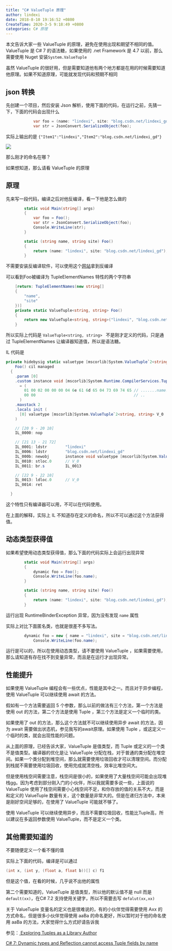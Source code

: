 ```yaml
---
title: "C# ValueTuple 原理"
author: lindexi
date: 2018-8-10 19:16:52 +0800
CreateTime: 2020-3-5 9:18:49 +0800
categories: C# 原理
---
```


本文告诉大家一些 ValueTuple 的原理，避免在使用出现和期望不相同的值。ValueTuple 是 C# 7 的语法糖，如果使用的 .net Framework 是 4.7 以前，那么需要使用 Nuget 安装`System.ValueTuple`

<!--more-->


<div id="toc"></div>

<!-- 标签：C#，原理 -->

虽然 ValueTuple 的很好用，但是需要知道他有两个地方都是在用的时候需要知道他原理。如果不知道原理，可能就发现代码和预期不相同

## json 转换

先创建一个项目，然后安装 Json 解析，使用下面的代码，在运行之前，先猜一下，下面的代码会出现什么

```csharp
            var foo = (name: "lindexi", site: "blog.csdn.net/lindexi_gd");
            var str = JsonConvert.SerializeObject(foo);
```

实际上输出的是 `{"Item1":"lindexi","Item2":"blog.csdn.net/lindexi_gd"}`

![](http://image.acmx.xyz/34fdad35-5dfe-a75b-2b4b-8c5e313038e2%2F201822162054.jpg)

那么刚才的命名在哪？

如果想知道，那么请看 ValueTuple 的原理

## 原理

先来写一段代码，编译之后对他反编译，看一下他是怎么做的

```csharp
        static void Main(string[] args)
        {
            var foo = Foo();
            var str = JsonConvert.SerializeObject(foo);
            Console.WriteLine(str);
        }

        static (string name, string site) Foo()
        {
            return (name: "lindexi", site: "blog.csdn.net/lindexi_gd");
        }
```

不需要安装反编译软件，可以使用这个[网站](https://sharplab.io/)拿到反编译

可以看到Foo被编译为 TupleElementNames 特性的两个字符串

```csharp
    [return: TupleElementNames(new string[]
    {
        "name",
        "site"
    })]
    private static ValueTuple<string, string> Foo()
    {
        return new ValueTuple<string, string>("lindexi", "blog.csdn.net/lindexi_gd");
    }
```

所以实际上代码是 `ValueTuple<string, string> ` 不是刚才定义的代码，只是通过 TupleElementNames 让编译器知道值，所以是语法糖。

IL 代码是 

```csharp
private hidebysig static valuetype [mscorlib]System.ValueTuple`2<string, string> 
    Foo() cil managed 
  {
    .param [0] 
    .custom instance void [mscorlib]System.Runtime.CompilerServices.TupleElementNamesAttribute::.ctor(string[]) 
      = (
        01 00 02 00 00 00 04 6e 61 6d 65 04 73 69 74 65 // .......name.site 这里就是 return: TupleElementNames 的命名
        00 00                                           // ..
      )
    .maxstack 2
    .locals init (
      [0] valuetype [mscorlib]System.ValueTuple`2<string, string> V_0
    )

    // [20 9 - 20 10]
    IL_0000: nop          

    // [21 13 - 21 72]
    IL_0001: ldstr        "lindexi"
    IL_0006: ldstr        "blog.csdn.net/lindexi_gd"
    IL_000b: newobj       instance void valuetype [mscorlib]System.ValueTuple`2<string, string>::.ctor(!0/*string*/, !1/*string*/)
    IL_0010: stloc.0      // V_0
    IL_0011: br.s         IL_0013

    // [22 9 - 22 10]
    IL_0013: ldloc.0      // V_0
    IL_0014: ret          

  }
```

这个特性只有编译器可以用，不可以在代码使用。

在上面的解释，实际上 IL 不知道存在定义的命名，所以不可以通过这个方法获得值。

## 动态类型获得值

如果希望使用动态类型获得值，那么下面的代码实际上会运行出现异常

```csharp
        static void Main(string[] args)
        {
            dynamic foo = Foo();
            Console.WriteLine(foo.name);
        }

        static (string name, string site) Foo()
        {
            return (name: "lindexi", site: "blog.csdn.net/lindexi_gd");
        }
```


运行出现 RuntimeBinderException 异常，因为没有发现 `name` 属性

实际上对比下面匿名类，也就是很差不多写法。

```csharp
        dynamic foo = new { name = "lindexi", site = "blog.csdn.net/lindexi_gd" };
            Console.WriteLine(foo.name);
```

运行是可以的，所以在使用动态类型，请不要使用 ValueTuple ，如果需要使用，那么请知道有存在找不到变量异常，而且是在运行才出现异常。

## 性能提升

如果使用 ValueTuple 编程会有一些优点，性能是其中之一。而且对于异步编程，使用 ValueTuple 可以继续使用 await 的方法。

假如有一个方法需要返回 5 个参数，那么以前的做法有三个方法，第一个方法是使用 out 的方法，第二个方法是使用 Tuple ，第三个方法是定义一个临时的类。

如果使用了 out 的方法，那么这个方法就不可以继续使用异步 await 的方法，因为 await 需要做出状态机，参见我写的await原理。如果使用 Tuple ，或这定义一个临时的类，就会出现性能的问题。

从上面的原理，已经告诉大家，ValueTuple 是值类型，而 Tuple 或定义的一个类不是值类型。编译器的优化是让 ValueTuple 分配在栈，对于普通的类分配在堆空间。如果一个类分配到堆空间，那么就需要使用垃圾回收才可以清理空间。而分配到栈就不需要使用垃圾回收，使用完成就清空栈，效率比堆空间大。

但是使用栈空间需要注意，栈空间是很小的，如果使用了大量栈空间可能会出现堆栈gg。因为考虑到部分刚入门的小伙伴，所以我就需要多说一些，上面说的 ValueTuple 使用了栈空间需要小心栈空间不足，和你存放的值的关系不大，而是和定义的 ValueTuple 数量有关，这个数量是非常大的。但是在递归方法中，本来是刚好空间足够的，在使用了 ValueTuple 可能就不够了。

使用 ValueTuple 可以继续使用异步，而且不需要垃圾回收，性能比Tuple高，所以建议在多返回参数使用 ValueTuple，而不是定义一个类。

## 其他需要知道的

不要随便定义一个看不懂的值

实际上下面的代码，编译是可以通过

```csharp
(int x, (int y, (float a, float b))[] c) f1
```

但是这个值，在看的时候，几乎说不出他的属性

第二个需要知道的，ValueTuple 是值类型，所以他的默认值不是 null 而是 `default(xx)`，在C# 7.2 支持使用关键字，所以不需要去写 `defalut(xx,xx)`

关于 ValueTuple 变量名的定义也是很难说的，有的小伙伴觉得需要使用 Axx 的方式命名，但是很多小伙伴觉得使用 aaBa 的命名更好，所以暂时对于他的命名使用 aaBa 的方法，大家觉得什么方式好请告诉我

参见：[ Exploring Tuples as a Library Author](http://blog.marcgravell.com/2017/04/exploring-tuples-as-library-author.html )

[C# 7: Dynamic types and Reflection cannot access Tuple fields by name](https://www.danielcrabtree.com/blog/99/c-sharp-7-dynamic-types-and-reflection-cannot-access-tuple-fields-by-name )

